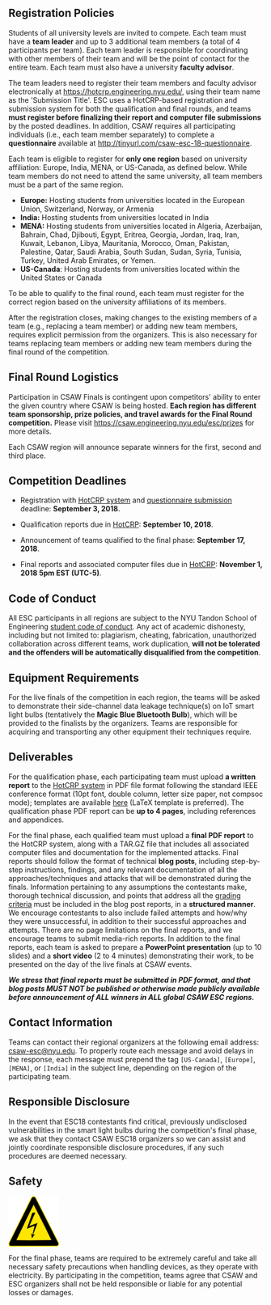 Registration Policies
---------------------

Students of all university levels are invited to compete. Each team must have a **team leader** and up to 3 additional team members (a total of 4 participants per team). Each team leader is responsible for coordinating with other members of their team and will be the point of contact for the entire team. Each team must also have a university **faculty advisor**.


The team leaders need to register their team members and faculty advisor electronically at https://hotcrp.engineering.nyu.edu/, using their team name as the 'Submission Title'. ESC uses a HotCRP-based registration and submission system for both the qualification and final rounds, and teams **must register before finalizing their report and computer file submissions** by the posted deadlines. In addition, CSAW requires all participating individuals (i.e., each team member separately) to complete a **questionnaire** available at http://tinyurl.com/csaw-esc-18-questionnaire.


Each team is eligible to register for **only one region** based on university affiliation: Europe, India, MENA, or US-Canada, as defined below. While team members do not need to attend the same university, all team members must be a part of the same region. 


-   **Europe:** Hosting students from universities located in the European Union, Switzerland, Norway, or Armenia
-   **India:** Hosting students from universities located in India
-   **MENA:** Hosting students from universities located in Algeria, Azerbaijan, Bahrain, Chad, Djibouti, Egypt, Eritrea, Georgia, Jordan, Iraq, Iran, Kuwait, Lebanon, Libya, Mauritania, Morocco, Oman, Pakistan, Palestine, Qatar, Saudi Arabia, South Sudan, Sudan, Syria, Tunisia, Turkey, United Arab Emirates, or Yemen. 
-   **US-Canada**: Hosting students from universities located within the United States or Canada


To be able to qualify to the final round, each team must register for the correct region based on the university affiliations of its members. 


After the registration closes, making changes to the existing members of a team (e.g., replacing a team member) or adding new team members, requires explicit permission from the organizers. This is also necessary for teams replacing team members or adding new team members during the final round of the competition.


Final Round Logistics
---------------------

Participation in CSAW Finals is contingent upon competitors' ability to enter the given country where CSAW is being hosted. **Each region has different team sponsorship, prize policies, and travel awards for the Final Round competition.** Please visit https://csaw.engineering.nyu.edu/esc/prizes for more details. 


Each CSAW region will announce separate winners for the first, second and third place.


Competition Deadlines
---------------------

-   Registration with [HotCRP system](https://hotcrp.engineering.nyu.edu/) and [questionnaire submission](http://tinyurl.com/csaw-esc-18-questionnaire) deadline: **September 3, 2018**. 

-   Qualification reports due in [HotCRP](https://hotcrp.engineering.nyu.edu/): **September 10, 2018**.

-   Announcement of teams qualified to the final phase: **September 17, 2018**.

-   Final reports and associated computer files due in [HotCRP](https://hotcrp.engineering.nyu.edu/): **November 1, 2018 5pm EST (UTC-5)**.


Code of Conduct
---------------

All ESC participants in all regions are subject to the NYU Tandon School of Engineering [student code of conduct](http://engineering.nyu.edu/life/student-affairs/code-of-conduct). Any act of academic dishonesty, including but not limited to: plagiarism, cheating, fabrication, unauthorized collaboration across different teams, work duplication, **will not be tolerated and the offenders will be automatically disqualified from the competition**.


Equipment Requirements
----------------------

For the live finals of the competition in each region, the teams will be asked to demonstrate their side-channel data leakage technique(s) on IoT smart light bulbs (tentatively the **Magic Blue Bluetooth Bulb**), which will be provided to the finalists by the organizers. Teams are responsible for acquiring and transporting any other equipment their techniques require.


Deliverables
------------

For the qualification phase, each participating team must upload **a written report** to the [HotCRP system](https://hotcrp.engineering.nyu.edu/) in PDF file format following the standard IEEE conference format (10pt font, double column, letter size paper, not compsoc mode); templates are available [here](http://www.ieee.org/conferences_events/conferences/publishing/templates.html) (LaTeX template is preferred). The qualification phase PDF report can be **up to 4 pages**, including references and appendices.


For the final phase, each qualified team must upload a **final PDF report** to the HotCRP system, along with a TAR.GZ file that includes all associated computer files and documentation for the implemented attacks. Final reports should follow the format of technical **blog posts**, including step-by-step instructions, findings, and any relevant documentation of all the approaches/techniques and attacks that will be demonstrated during the finals. Information pertaining to any assumptions the contestants make, thorough technical discussion, and points that address all the [grading criteria](README.md#grading) must be included in the blog post reports, in a **structured manner**. We encourage contestants to also include failed attempts and how/why they were unsuccessful, in addition to their successful approaches and attempts. There are no page limitations on the final reports, and we encourage teams to submit media-rich reports. In addition to the final reports, each team is asked to prepare a **PowerPoint presentation** (up to 10 slides) and a **short video** (2 to 4 minutes) demonstrating their work, to be presented on the day of the live finals at CSAW events.

**_We stress that final reports must be submitted in PDF format, and that blog posts MUST NOT be published or otherwise made publicly available before announcement of ALL winners in ALL global CSAW ESC regions._**


Contact Information
-------------------

Teams can contact their regional organizers at the following email address: csaw-esc@nyu.edu. To properly route each message and avoid delays in the response, each message must prepend the tag `[US-Canada]`, `[Europe]`, `[MENA]`, or `[India]` in the subject line, depending on the region of the participating team.


Responsible Disclosure
----------------------

In the event that ESC18 contestants find critical, previously undisclosed vulnerabilities in the smart light bulbs during the competition's final phase, we ask that they contact CSAW ESC18 organizers so we can assist and jointly coordinate responsible disclosure procedures, if any such procedures are deemed necessary.


Safety
------

<a href="url"><img src="safety.png" align="center" height="100" width="100" ></a>

For the final phase, teams are required to be extremely careful and take all necessary safety precautions when handling devices, as they operate with electricity. By participating in the competition, teams agree that CSAW and ESC organizers shall not be held responsible or liable for any potential losses or damages.